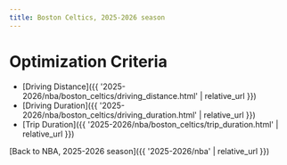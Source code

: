 ```yaml
---
title: Boston Celtics, 2025-2026 season
---
```


# Optimization Criteria
- [Driving Distance]({{ '2025-2026/nba/boston_celtics/driving_distance.html' | relative_url }})
- [Driving Duration]({{ '2025-2026/nba/boston_celtics/driving_duration.html' | relative_url }})
- [Trip Duration]({{ '2025-2026/nba/boston_celtics/trip_duration.html' | relative_url }})

[Back to NBA, 2025-2026 season]({{ '2025-2026/nba' | relative_url }})
